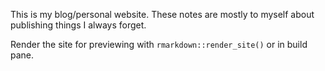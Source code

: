 This is my blog/personal website. These notes are mostly to myself about
publishing things I always forget.

Render the site for previewing with `rmarkdown::render_site()` or in build pane.
